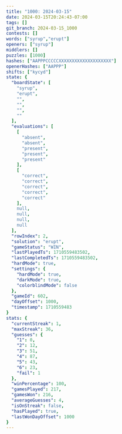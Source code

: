 ```yaml
---
title: "1000: 2024-03-15"
date: 2024-03-15T20:24:43-07:00
tags: []
git_branch: 2024-03-15_1000
contests: []
words: ["syrup","erupt"]
openers: ["syrup"]
middlers: []
puzzles: [1000]
hashes: ["AAPPPCCCCCXXXXXXXXXXXXXXXXXXXX"]
openerHashes: ["AAPPP"]
shifts: ["kycyd"]
state: {
  "boardState": [
    "syrup",
    "erupt",
    "",
    "",
    "",
    ""
  ],
  "evaluations": [
    [
      "absent",
      "absent",
      "present",
      "present",
      "present"
    ],
    [
      "correct",
      "correct",
      "correct",
      "correct",
      "correct"
    ],
    null,
    null,
    null,
    null
  ],
  "rowIndex": 2,
  "solution": "erupt",
  "gameStatus": "WIN",
  "lastPlayedTs": 1710559483502,
  "lastCompletedTs": 1710559483502,
  "hardMode": true,
  "settings": {
    "hardMode": true,
    "darkMode": true,
    "colorblindMode": false
  },
  "gameId": 602,
  "dayOffset": 1000,
  "timestamp": 1710559483
}
stats: {
  "currentStreak": 1,
  "maxStreak": 36,
  "guesses": {
    "1": 0,
    "2": 12,
    "3": 51,
    "4": 87,
    "5": 43,
    "6": 23,
    "fail": 1
  },
  "winPercentage": 100,
  "gamesPlayed": 217,
  "gamesWon": 216,
  "averageGuesses": 4,
  "isOnStreak": false,
  "hasPlayed": true,
  "lastWonDayOffset": 1000
}
---
```

<!-- more -->

